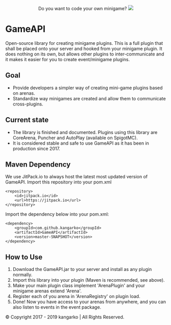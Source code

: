 <p align="center">
  Do you want to code your own minigame?
  <a href="https://mineacademy.org/gh-join">
    <img src="https://i.imgur.com/SuIyaDV.png" />
  </a>
</p>

# GameAPI
Open-source library for creating minigame plugins. This is a full plugin that shall be placed onto your server and hooked from your minigame plugin. It does nothing on its own, but allows other plugins to inter-communicate and it makes it easier for you to create event/minigame plugins.

## Goal
* Provide developers a simpler way of creating mini-game plugins based on arenas.
* Standardize way minigames are created and allow them to communicate cross-plugins.

## Current state
* The library is finished and documented. Plugins using this library are CoreArena, Puncher and AutoPlay (available on SpigotMC).
* It is considered stable and safe to use GameAPI as it has been in production since 2017.

## Maven Dependency

We use JitPack.io to always host the latest most updated version of GameAPI. Import this repository into your pom.xml

	<repository>
	    <id>jitpack.io</id>
	    <url>https://jitpack.io</url>
	</repository>

Import the dependency below into your pom.xml:

	<dependency>
	    <groupId>com.github.kangarko</groupId>
	    <artifactId>GameAPI</artifactId>
	    <version>master-SNAPSHOT</version>
	</dependency>


## How to Use
1. Download the GameAPI.jar to your server and install as any plugin normally.
2. Import this library into your plugin (Maven is recommended, see above).
3. Make your main plugin class implement 'ArenaPlugin' and your minigame arenas extend 'Arena'.
4. Register each of you arena in 'ArenaRegistry' on plugin load.
5. Done! Now you have access to your arenas from anywhere, and you can also listen to events in the event package.

© Copyright 2017 - 2019 kangarko | All Rights Reserved.
